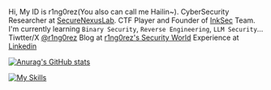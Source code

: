 Hi, My ID is r1ng0rez(You also can call me Hailin~). CyberSecurity Researcher at [SecureNexusLab](https://github.com/SecureNexusLab). CTF Player and Founder of [InkSec](https://github.com/InkSecurity) Team. I'm currently learning `Binary Security`, `Reverse Engineering`, `LLM Security`... Tiwtter/X [@r1ng0rez](x.com/r1ng0sys) Blog at [r1ng0rez's Security World](https://realr1ng0rez.github.io) Experience at [Linkedin](https://www.linkedin.com/) 

[![Anurag's GitHub stats](https://github-readme-stats.vercel.app/api?username=realr1ng0rez)](https://github.com/anuraghazra/github-readme-stats)

[![My Skills](https://skillicons.dev/icons?i=html,python,c,cpp,js,linux,debian,kali,django,docker,github,idea,pycharm,sublime,vscode,npm,php,ps,linkedin,twitter)](https://skillicons.dev)

